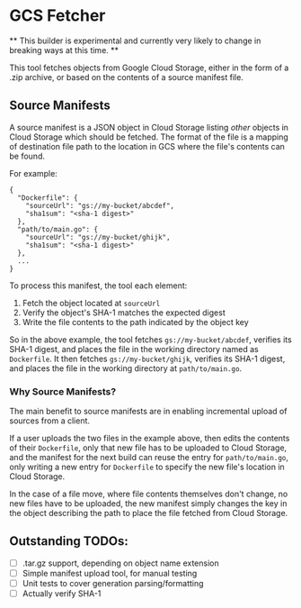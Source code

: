 # GCS Fetcher

** This builder is experimental and currently very likely to change in breaking
ways at this time. **

This tool fetches objects from Google Cloud Storage, either in the form of a
.zip archive, or based on the contents of a source manifest file.

## Source Manifests

A source manifest is a JSON object in Cloud Storage listing *other* objects in
Cloud Storage which should be fetched. The format of the file is a mapping of
destination file path to the location in GCS where the file's contents can be
found.

For example:

```
{
  "Dockerfile": {
    "sourceUrl": "gs://my-bucket/abcdef",
    "sha1sum": "<sha-1 digest>"
  },
  "path/to/main.go": {
    "sourceUrl": "gs://my-bucket/ghijk",
    "sha1sum": "<sha-1 digest>"
  },
  ...
}
```

To process this manifest, the tool each element:

1. Fetch the object located at `sourceUrl`
1. Verify the object's SHA-1 matches the expected digest
1. Write the file contents to the path indicated by the object key

So in the above example, the tool fetches `gs://my-bucket/abcdef`, verifies its
SHA-1 digest, and places the file in the working directory named as
`Dockerfile`. It then fetches `gs://my-bucket/ghijk`, verifies its SHA-1 digest,
and places the file in the working directory at `path/to/main.go`.

### Why Source Manifests?

The main benefit to source manifests are in enabling incremental upload of
sources from a client.

If a user uploads the two files in the example above, then edits the contents of
their `Dockerfile`, only that new file has to be uploaded to Cloud Storage, and
the manifest for the next build can reuse the entry for `path/to/main.go`,
only writing a new entry for `Dockerfile` to specify the new file's location in
Cloud Storage.

In the case of a file move, where file contents themselves don't change, no new
files have to be uploaded, the new manifest simply changes the key in the object
describing the path to place the file fetched from Cloud Storage.

## Outstanding TODOs:

- [ ] .tar.gz support, depending on object name extension
- [ ] Simple manifest upload tool, for manual testing
- [ ] Unit tests to cover generation parsing/formatting
- [ ] Actually verify SHA-1
